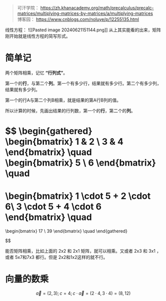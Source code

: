 
> 可汗学院： https://zh.khanacademy.org/math/precalculus/precalc-matrices/multiplying-matrices-by-matrices/a/multiplying-matrices   
> 博客园： https://www.cnblogs.com/noluye/p/12255135.html  
> 

线性方程：
![[Pasted image 20240621151144.png]]
从上其实能看的出来，矩阵刚开始就是线性方程的简写形式。


# 简单记

两个矩阵相乘，记忆 **“行列式”**。

第一个的**行**，与第二个**列**。第一个有多少行，结果就有多少行。第二个有多少列，结果就有多少列。

第一个的行A与第二个列B相乘，就是结果的第A行B列的值。

所以计算的时候，先画出结果的行列数，第一个的**行**，第二个的**列**。

$$ 
\begin{gathered}
\begin{bmatrix} 1 & 2 \\ 3 & 4 \end{bmatrix} \quad 
\begin{bmatrix} 5 \\ 6 \end{bmatrix} \quad 
= 
\begin{bmatrix} 1 \cdot 5 + 2 \cdot 6\\ 3 \cdot 5 + 4 \cdot 6 \end{bmatrix} \quad 
=
\begin{bmatrix} 17 \\ 39 \end{bmatrix} \quad 
\end{gathered} 

$$

能否矩阵相乘，比如上面的 2x2 和 2x1 矩阵，就可以相乘。又或者
2x3 和 3x1 ，或者 5x7和7x3 都行。但是 2x2和1x2这样的就不行。


# 向量的数乘

$$ 
\vec {a}=(2,3);
c = 4;
c· \vec {a} = (2·4, 3·4) = (8,12)
$$

